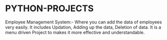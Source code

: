 # PYTHON-PROJECTS
Employee Management System:- Where you can add the data of employees very easily. It includes Updation, Adding up the data, Deletion of data. It is a menu driven Project to makes it more effective and understandable.
